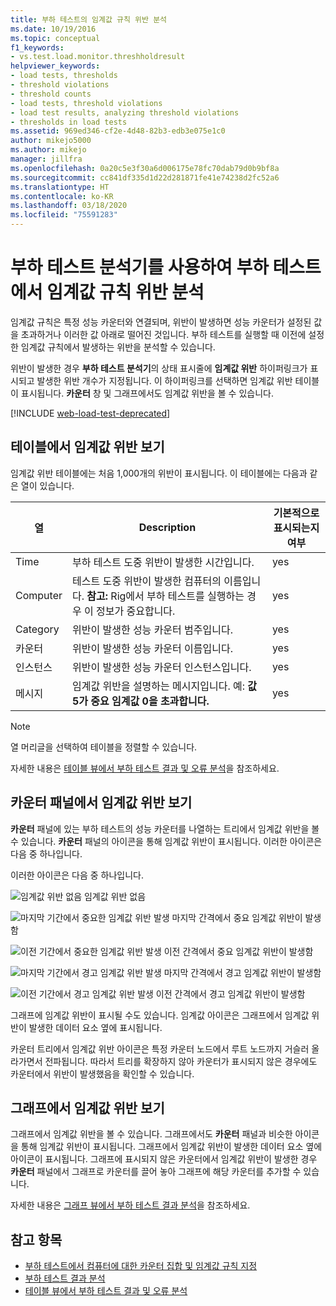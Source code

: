 ```yaml
---
title: 부하 테스트의 임계값 규칙 위반 분석
ms.date: 10/19/2016
ms.topic: conceptual
f1_keywords:
- vs.test.load.monitor.threshholdresult
helpviewer_keywords:
- load tests, thresholds
- threshold violations
- threshold counts
- load tests, threshold violations
- load test results, analyzing threshold violations
- thresholds in load tests
ms.assetid: 969ed346-cf2e-4d48-82b3-edb3e075e1c0
author: mikejo5000
ms.author: mikejo
manager: jillfra
ms.openlocfilehash: 0a20c5e3f30a6d006175e78fc70dab79d0b9bf8a
ms.sourcegitcommit: cc841df335d1d22d281871fe41e74238d2fc52a6
ms.translationtype: HT
ms.contentlocale: ko-KR
ms.lasthandoff: 03/18/2020
ms.locfileid: "75591283"
---
```

# <a name="analyzing-threshold-rule-violations-in-load-tests-using-the-load-test-analyzer"></a>부하 테스트 분석기를 사용하여 부하 테스트에서 임계값 규칙 위반 분석

임계값 규칙은 특정 성능 카운터와 연결되며, 위반이 발생하면 성능 카운터가 설정된 값을 초과하거나 이러한 값 아래로 떨어진 것입니다. 부하 테스트를 실행할 때 이전에 설정한 임계값 규칙에서 발생하는 위반을 분석할 수 있습니다.

위반이 발생한 경우 **부하 테스트 분석기**의 상태 표시줄에 **임계값 위반** 하이퍼링크가 표시되고 발생한 위반 개수가 지정됩니다. 이 하이퍼링크를 선택하면 임계값 위반 테이블이 표시됩니다. **카운터** 창 및 그래프에서도 임계값 위반을 볼 수 있습니다.

[!INCLUDE [web-load-test-deprecated](includes/web-load-test-deprecated.md)]

## <a name="view-threshold-violations-in-the-table"></a>테이블에서 임계값 위반 보기

임계값 위반 테이블에는 처음 1,000개의 위반이 표시됩니다. 이 테이블에는 다음과 같은 열이 있습니다.

|열|Description|기본적으로 표시되는지 여부|
|-|-|-|
|Time|부하 테스트 도중 위반이 발생한 시간입니다.|yes|
|Computer|테스트 도중 위반이 발생한 컴퓨터의 이름입니다. **참고:** Rig에서 부하 테스트를 실행하는 경우 이 정보가 중요합니다.|yes|
|Category|위반이 발생한 성능 카운터 범주입니다.|yes|
|카운터|위반이 발생한 성능 카운터 이름입니다.|yes|
|인스턴스|위반이 발생한 성능 카운터 인스턴스입니다.|yes|
|메시지|임계값 위반을 설명하는 메시지입니다. 예: **값 5가 중요 임계값 0을 초과합니다.**|yes|

> [!NOTE]
> 열 머리글을 선택하여 테이블을 정렬할 수 있습니다.

자세한 내용은 [테이블 뷰에서 부하 테스트 결과 및 오류 분석](../test/analyze-load-test-results-and-errors-in-the-tables-view.md)을 참조하세요.

## <a name="view-threshold-violations-in-the-counters-panel"></a>카운터 패널에서 임계값 위반 보기

**카운터** 패널에 있는 부하 테스트의 성능 카운터를 나열하는 트리에서 임계값 위반을 볼 수 있습니다. **카운터** 패널의 아이콘을 통해 임계값 위반이 표시됩니다. 이러한 아이콘은 다음 중 하나입니다.

이러한 아이콘은 다음 중 하나입니다.

![임계값 위반 없음](../test/media/icon_ltest_1.gif) 임계값 위반 없음

![마지막 기간에서 중요한 임계값 위반 발생](../test/media/icon_ltest_2.gif) 마지막 간격에서 중요 임계값 위반이 발생함

![이전 기간에서 중요한 임계값 위반 발생](../test/media/icon_ltest_3.gif) 이전 간격에서 중요 임계값 위반이 발생함

![마지막 기간에서 경고 임계값 위반 발생](../test/media/icon_ltest_4.gif) 마지막 간격에서 경고 임계값 위반이 발생함

![이전 기간에서 경고 임계값 위반 발생](../test/media/icon_ltest_5.gif) 이전 간격에서 경고 임계값 위반이 발생함

그래프에 임계값 위반이 표시될 수도 있습니다. 임계값 아이콘은 그래프에서 임계값 위반이 발생한 데이터 요소 옆에 표시됩니다.

카운터 트리에서 임계값 위반 아이콘은 특정 카운터 노드에서 루트 노드까지 거슬러 올라가면서 전파됩니다. 따라서 트리를 확장하지 않아 카운터가 표시되지 않은 경우에도 카운터에서 위반이 발생했음을 확인할 수 있습니다.

## <a name="view-threshold-violations-on-the-graph"></a>그래프에서 임계값 위반 보기

그래프에서 임계값 위반을 볼 수 있습니다. 그래프에서도 **카운터** 패널과 비슷한 아이콘을 통해 임계값 위반이 표시됩니다. 그래프에서 임계값 위반이 발생한 데이터 요소 옆에 아이콘이 표시됩니다. 그래프에 표시되지 않은 카운터에서 임계값 위반이 발생한 경우 **카운터** 패널에서 그래프로 카운터를 끌어 놓아 그래프에 해당 카운터를 추가할 수 있습니다.

자세한 내용은 [그래프 뷰에서 부하 테스트 결과 분석](../test/analyze-load-test-results-in-the-graphs-view.md)을 참조하세요.

## <a name="see-also"></a>참고 항목

- [부하 테스트에서 컴퓨터에 대한 카운터 집합 및 임계값 규칙 지정](../test/specify-counter-sets-and-threshold-rules-for-load-testing.md)
- [부하 테스트 결과 분석](../test/analyze-load-test-results-using-the-load-test-analyzer.md)
- [테이블 뷰에서 부하 테스트 결과 및 오류 분석](../test/analyze-load-test-results-and-errors-in-the-tables-view.md)
